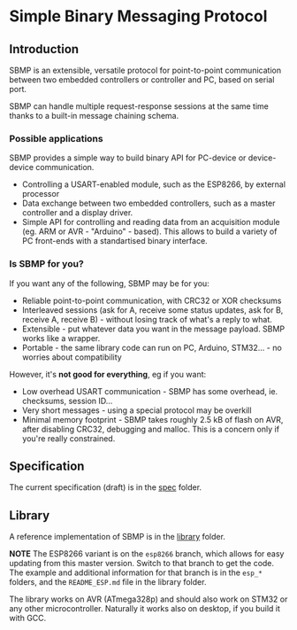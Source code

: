 # Simple Binary Messaging Protocol

## Introduction

SBMP is an extensible, versatile protocol for point-to-point communication
between two embedded controllers or controller and PC, based on serial port.

SBMP can handle multiple request-response sessions at the same time thanks to
a built-in message chaining schema.


### Possible applications

SBMP provides a simple way to build binary API for PC-device or device-device 
communication.

- Controlling a USART-enabled module, such as the ESP8266, by external processor
- Data exchange between two embedded controllers, such as a master controller 
  and a display driver.
- Simple API for controlling and reading data from an acquisition module (eg. 
  ARM or AVR - "Arduino" - based). This allows to build a variety of PC 
  front-ends with a standartised binary interface.

### Is SBMP for you?

If you want any of the following, SBMP may be for you:

- Reliable point-to-point communication, with CRC32 or XOR checksums
- Interleaved sessions (ask for A, receive some status updates, ask for B, receive A, receive B) - without losing track of what's a reply to what.
- Extensible - put whatever data you want in the message payload. SBMP works like a wrapper.
- Portable - the same library code can run on PC, Arduino, STM32... - no worries about compatibility

However, it's **not good for everything**, eg if you want:

- Low overhead USART communication - SBMP has some overhead, ie. checksums, session ID...
- Very short messages - using a special protocol may be overkill
- Minimal memory footprint - SBMP takes roughly 2.5 kB of flash on AVR, after disabling CRC32, debugging and malloc. This is a concern only if you're really constrained.

## Specification

The current specification (draft) is in the [spec](spec/) folder.

## Library

A reference implementation of SBMP is in the [library](library/) folder.

**NOTE** The ESP8266 variant is on the `esp8266` branch, which allows for easy updating from this master version.
Switch to that branch to get the code. The example and additional information for that branch is in the `esp_*` folders,
and the `README_ESP.md` file in the library folder.

The library works on AVR (ATmega328p) and should also work on STM32
or any other microcontroller. Naturally it works also on desktop, 
if you build it with GCC.


